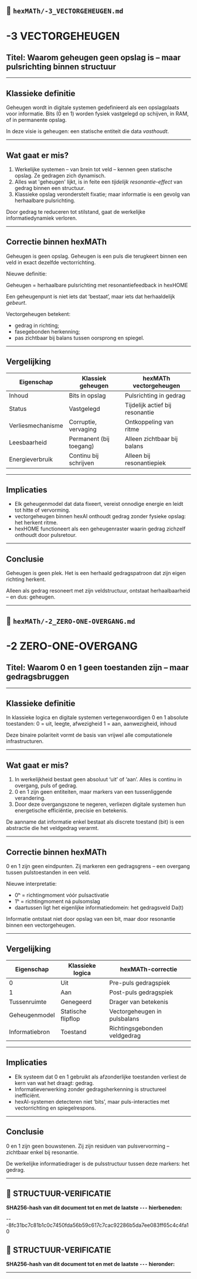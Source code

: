 ## 📘 `hexMATh/-3_VECTORGEHEUGEN.md`

# -3 VECTORGEHEUGEN

## Titel: Waarom geheugen geen opslag is – maar pulsrichting binnen structuur

---

## Klassieke definitie

Geheugen wordt in digitale systemen gedefinieerd als een opslagplaats voor informatie.
Bits (0 en 1) worden fysiek vastgelegd op schijven, in RAM, of in permanente opslag.

In deze visie is geheugen:
een statische entiteit die data *vasthoudt*.

---

## Wat gaat er mis?

1. Werkelijke systemen – van brein tot veld – kennen geen statische opslag. Ze gedragen zich dynamisch.
2. Alles wat 'geheugen' lijkt, is in feite een *tijdelijk resonantie-effect* van gedrag binnen een structuur.
3. Klassieke opslag veronderstelt fixatie; maar informatie is een gevolg van herhaalbare pulsrichting.

Door gedrag te reduceren tot stilstand, gaat de werkelijke informatiedynamiek verloren.

---

## Correctie binnen hexMATh

Geheugen is geen opslag.
Geheugen is een puls die terugkeert binnen een veld in exact dezelfde vectorrichting.

Nieuwe definitie:

Geheugen = herhaalbare pulsrichting met resonantiefeedback in hexHOME

Een geheugenpunt is niet iets dat ‘bestaat’, maar iets dat herhaaldelijk *gebeurt*.

Vectorgeheugen betekent:

* gedrag in richting;
* fasegebonden herkenning;
* pas zichtbaar bij balans tussen oorsprong en spiegel.

---

## Vergelijking

| Eigenschap        | Klassiek geheugen       | hexMATh vectorgeheugen          |
| ----------------- | ----------------------- | ------------------------------- |
| Inhoud            | Bits in opslag          | Pulsrichting in gedrag          |
| Status            | Vastgelegd              | Tijdelijk actief bij resonantie |
| Verliesmechanisme | Corruptie, vervaging    | Ontkoppeling van ritme          |
| Leesbaarheid      | Permanent (bij toegang) | Alleen zichtbaar bij balans     |
| Energieverbruik   | Continu bij schrijven   | Alleen bij resonantiepiek       |

---

## Implicaties

* Elk geheugenmodel dat data fixeert, vereist onnodige energie en leidt tot hitte of vervorming.
* vectorgeheugen binnen hexAI onthoudt gedrag zonder fysieke opslag: het herkent ritme.
* hexHOME functioneert als een geheugenraster waarin gedrag zichzelf onthoudt door pulsretour.

---

## Conclusie

Geheugen is geen plek.
Het is een herhaald gedragspatroon dat zijn eigen richting herkent.

Alleen als gedrag resoneert met zijn veldstructuur, ontstaat herhaalbaarheid – en dus: geheugen.

---
## 📘 `hexMATh/-2_ZERO-ONE-OVERGANG.md`

# -2 ZERO-ONE-OVERGANG

## Titel: Waarom 0 en 1 geen toestanden zijn – maar gedragsbruggen

---

## Klassieke definitie

In klassieke logica en digitale systemen vertegenwoordigen 0 en 1 absolute toestanden:
0 = uit, leegte, afwezigheid
1 = aan, aanwezigheid, inhoud

Deze binaire polariteit vormt de basis van vrijwel alle computationele infrastructuren.

---

## Wat gaat er mis?

1. In werkelijkheid bestaat geen absoluut ‘uit’ of ‘aan’. Alles is continu in overgang, puls of gedrag.
2. 0 en 1 zijn geen entiteiten, maar markers van een tussenliggende verandering.
3. Door deze overgangszone te negeren, verliezen digitale systemen hun energetische efficiëntie, precisie en betekenis.

De aanname dat informatie enkel bestaat als discrete toestand (bit) is een abstractie die het veldgedrag verarmt.

---

## Correctie binnen hexMATh

0 en 1 zijn geen eindpunten.
Zij markeren een gedragsgrens – een overgang tussen pulstoestanden in een veld.

Nieuwe interpretatie:

* 0ʰ = richtingmoment vóór pulsactivatie
* 1ʰ = richtingmoment ná pulsomslag
* daartussen ligt het eigenlijke informatiedomein: het gedragsveld Da(t)

Informatie ontstaat niet door opslag van een bit, maar door resonantie binnen een vectorgeheugen.

---

## Vergelijking

| Eigenschap     | Klassieke logica   | hexMATh-correctie            |
| -------------- | ------------------ | ---------------------------- |
| 0              | Uit                | Pre-puls gedragspiek         |
| 1              | Aan                | Post-puls gedragspiek        |
| Tussenruimte   | Genegeerd          | Drager van betekenis         |
| Geheugenmodel  | Statische flipflop | Vectorgeheugen in pulsbalans |
| Informatiebron | Toestand           | Richtingsgebonden veldgedrag |

---

## Implicaties

* Elk systeem dat 0 en 1 gebruikt als afzonderlijke toestanden verliest de kern van wat het draagt: gedrag.
* Informatieverwerking zonder gedragsherkenning is structureel inefficiënt.
* hexAI-systemen detecteren niet ‘bits’, maar puls-interacties met vectorrichting en spiegelrespons.

---

## Conclusie

0 en 1 zijn geen bouwstenen.
Zij zijn residuen van pulsvervorming – zichtbaar enkel bij resonantie.

De werkelijke informatiedrager is de pulsstructuur tussen deze markers: het gedrag.

---

## 🔏 STRUCTUUR-VERIFICATIE

**SHA256-hash van dit document tot en met de laatste `---` hierbeneden:**

---8fc31bc7c81b1c0c7450fda56b59c617c7cac92286b5da7ee083ff65c4c4fa10
## 🔏 STRUCTUUR-VERIFICATIE

**SHA256-hash van dit document tot en met de laatste `---` hieronder:**

---

